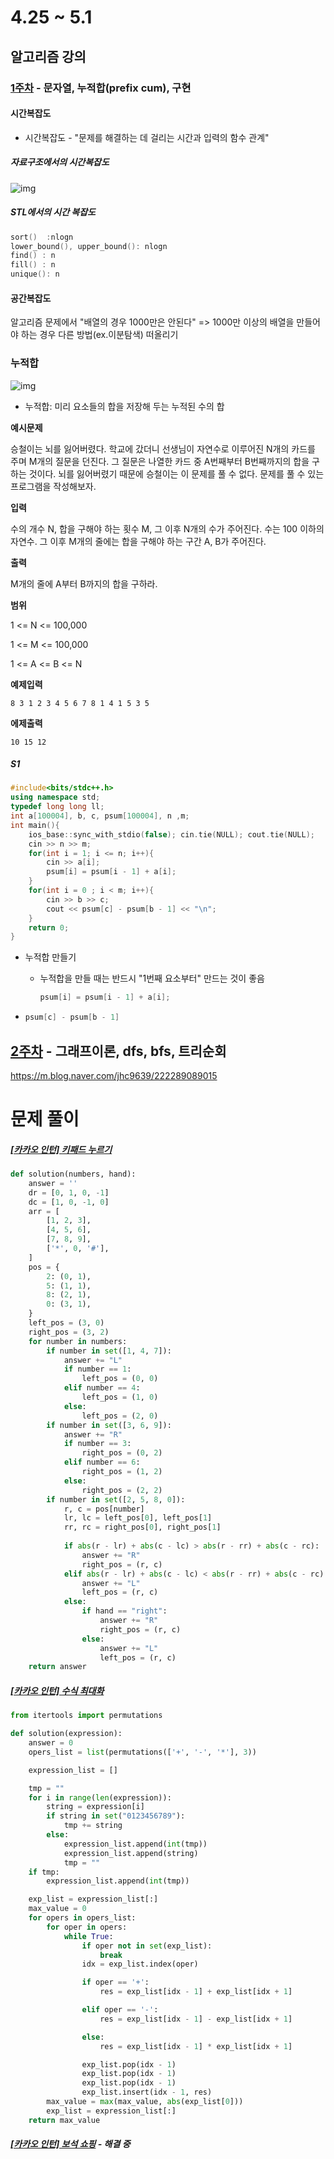 # 4.25 ~ 5.1

## 알고리즘 강의

### [1주차](https://www.youtube.com/watch?v=-WhatBV8ELc) - 문자열, 누적합(prefix cum), 구현



#### 시간복잡도

- 시간복잡도 -  "문제를 해결하는 데 걸리는 시간과 입력의 함수 관계"

##### 자료구조에서의 시간복잡도

![img](https://mblogthumb-phinf.pstatic.net/MjAyMTEyMTlfMjQ2/MDAxNjM5ODc4ODU0MjQw.QBoa_QNtJE2wW3bl-kgF5-u_-6UB1nwYWjayKiFvCpAg.4h_9rHx2GEgZnYFTvOtlSGZpnu0rLKWcS0PQsaPWwz8g.PNG.jhc9639/1.PNG?type=w800)

##### STL에서의 시간 복잡도

```c++
sort()  :nlogn
lower_bound(), upper_bound(): nlogn
find() : n 
fill() : n 
unique(): n
```

#### 공간복잡도

알고리즘 문제에서 "배열의 경우 1000만은 안된다" => 1000만 이상의 배열을 만들어야 하는 경우 다른 방법(ex.이분탐색) 떠올리기







### 누적합

![img](https://mblogthumb-phinf.pstatic.net/MjAyMTEyMTlfMjM1/MDAxNjM5ODk4MTMzMjE3.OO03PJJIHQU0ECVADJgWcsDew8L12kXbTFtqlKspvbwg.wTcop7GC4BmrgvXCdF4u-Ga6JjPOR6RyOvHqx49fPIwg.PNG.jhc9639/%EC%A7%91%ED%95%84%EA%B7%B8%EB%A6%BC.png?type=w800)

- 누적합: 미리 요소들의 합을 저장해 두는 누적된 수의 합





**예시문제**

승철이는 뇌를 잃어버렸다. 학교에 갔더니 선생님이 자연수로 이루어진  N개의 카드를 주며 M개의 질문을 던진다. 그 질문은 나열한 카드 중 A번째부터 B번째까지의 합을 구하는 것이다. 뇌를 잃어버렸기 때문에 승철이는 이 문제를 풀 수 없다. 문제를 풀 수 있는 프로그램을 작성해보자.  

**입력**

수의 개수 N, 합을 구해야 하는 횟수 M, 그 이후 N개의 수가 주어진다. 수는 100 이하의 자연수. 그 이후 M개의 줄에는 합을 구해야 하는 구간 A, B가 주어진다. 

**출력**

M개의 줄에 A부터 B까지의 합을 구하라. 

**범위**

1 <= N <= 100,000

1 <= M <= 100,000

1 <= A <= B <= N  

**예제입력**

```
8 3 1 2 3 4 5 6 7 8 1 4 1 5 3 5
```

**에제출력**

```
10 15 12
```



##### S1

```c++
#include<bits/stdc++.h>
using namespace std;   
typedef long long ll;     
int a[100004], b, c, psum[100004], n ,m;
int main(){
	ios_base::sync_with_stdio(false); cin.tie(NULL); cout.tie(NULL);
	cin >> n >> m; 
	for(int i = 1; i <= n; i++){
		cin >> a[i];
		psum[i] = psum[i - 1] + a[i]; 
	}
	for(int i = 0 ; i < m; i++){
		cin >> b >> c; 
		cout << psum[c] - psum[b - 1] << "\n";
	} 
	return 0;
}
```

- 누적합 만들기

  - 누적합을 만들 때는 반드시 "1번째 요소부터" 만드는 것이 좋음

    ```c++
    psum[i] = psum[i - 1] + a[i]; 
    ```

-  ```c++
   psum[c] - psum[b - 1]
   ```

  

## [2주차](https://www.youtube.com/watch?v=RFSAJrN0gCM) - 그래프이론, dfs, bfs, 트리순회

https://m.blog.naver.com/jhc9639/222289089015





# 문제 풀이

##### [[카카오 인턴] 키패드 누르기](https://programmers.co.kr/learn/courses/30/lessons/67256)

```python
def solution(numbers, hand):
    answer = ''
    dr = [0, 1, 0, -1]
    dc = [1, 0, -1, 0]
    arr = [
        [1, 2, 3],
        [4, 5, 6],
        [7, 8, 9],
        ['*', 0, '#'],
    ]
    pos = {
        2: (0, 1),
        5: (1, 1),
        8: (2, 1),
        0: (3, 1),
    }
    left_pos = (3, 0)
    right_pos = (3, 2)
    for number in numbers:
        if number in set([1, 4, 7]):
            answer += "L"
            if number == 1:
                left_pos = (0, 0)
            elif number == 4:
                left_pos = (1, 0)
            else:
                left_pos = (2, 0)
        if number in set([3, 6, 9]):
            answer += "R"
            if number == 3:
                right_pos = (0, 2)
            elif number == 6:
                right_pos = (1, 2)
            else:
                right_pos = (2, 2)
        if number in set([2, 5, 8, 0]):
            r, c = pos[number]
            lr, lc = left_pos[0], left_pos[1]
            rr, rc = right_pos[0], right_pos[1]
            
            if abs(r - lr) + abs(c - lc) > abs(r - rr) + abs(c - rc):
                answer += "R"
                right_pos = (r, c)
            elif abs(r - lr) + abs(c - lc) < abs(r - rr) + abs(c - rc):
                answer += "L"
                left_pos = (r, c)
            else:
                if hand == "right":
                    answer += "R"
                    right_pos = (r, c)
                else:
                    answer += "L"
                    left_pos = (r, c)
    return answer
```



##### [[카카오 인턴] 수식 최대화](https://programmers.co.kr/learn/courses/30/lessons/67257)

```python
from itertools import permutations

def solution(expression):
    answer = 0
    opers_list = list(permutations(['+', '-', '*'], 3))

    expression_list = []

    tmp = ""
    for i in range(len(expression)):
        string = expression[i]
        if string in set("0123456789"):
            tmp += string
        else:
            expression_list.append(int(tmp))
            expression_list.append(string)
            tmp = ""
    if tmp:
        expression_list.append(int(tmp))

    exp_list = expression_list[:]
    max_value = 0
    for opers in opers_list:
        for oper in opers:
            while True:
                if oper not in set(exp_list):
                    break
                idx = exp_list.index(oper)

                if oper == '+':
                    res = exp_list[idx - 1] + exp_list[idx + 1]

                elif oper == '-':
                    res = exp_list[idx - 1] - exp_list[idx + 1]

                else:
                    res = exp_list[idx - 1] * exp_list[idx + 1]

                exp_list.pop(idx - 1)
                exp_list.pop(idx - 1)
                exp_list.pop(idx - 1)
                exp_list.insert(idx - 1, res)
        max_value = max(max_value, abs(exp_list[0]))
        exp_list = expression_list[:]
    return max_value
```



##### [[카카오 인턴] 보석 쇼핑](https://programmers.co.kr/learn/courses/30/lessons/67258) - 해결 중